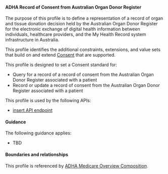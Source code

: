 #### ADHA Record of Consent from Australian Organ Donor Register
The purpose of this profile is to define a representation of a record of organ and tissue donation decision held by the Australian Organ Donor Register for the electronic exchange of digital health information between individuals, healthcare providers, and the My Health Record system infrastructure in Australia.

This profile identifies the additional constraints, extensions, and value sets that build on and extend [Consent](http://hl7.org/fhir/R4/consent.html) that are supported. 

This profile is designed to set a Consent standard for:
* Query for a record of a record of consent from the Australian Organ Donor Register associated with a patient
* Record or update a record of consent from the Australian Organ Donor Register associated with a patient

This profile is used by the following APIs:
* [insert API endpoint](StructureDefinition-TBD-1.html)


#### Guidance
The following guidance applies:
* TBD


#### Boundaries and relationships
This profile is referenced by 
[ADHA Medicare Overview Composition](StructureDefinition-dh-composition-mov-1.html).

